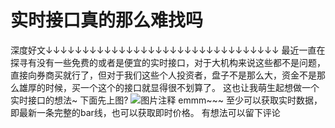 # 实时接口真的那么难找吗

深度好文↓↓↓↓↓↓↓↓↓↓↓↓↓↓↓↓↓↓↓↓↓↓↓↓↓↓↓↓↓↓↓↓
最近一直在探寻有没有一些免费的或者是便宜的实时接口，对于大机构来说这些都不是问题，直接向券商买就行了，但对于我们这些个人投资者，盘子不是那么大，资金不是那么雄厚的时候，买一个这个的接口就显得很不划算了。
这也让我萌生起想做一个实时接口的想法~
下面先上图?
![图片注释](http://storage-uqer.datayes.com/5c4b4b5e610567015e32a008/321c4198-7d12-11ec-965d-0242ac140002)
emmm~~~
至少可以获取实时数据，即最新一条完整的bar线，也可以获取即时价格。
有想法可以留下评论